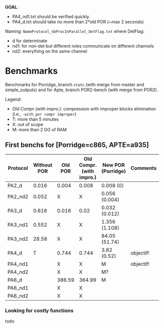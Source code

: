 **GOAL**:
 - PA4_nd1.txt should be verified quickly.
 - PA4_d.txt should take no more than 2*old POR (~max 2 seconds)

Naming: `NameProtocol_nbProcInParallel_DetFlag.txt` where DetFlag:
  - d for determinate
  - nd1: for non-det but different roles communicate on different channels
  - nd2: everything on the same channel

# Benchmarks
Benchmarks for Porridge, branch `stats` (with merge from master and simple_outputs) and for Apte, branch POR2-bench (with merge from POR2).

Legend:
 - *Old Compr (with impro.)*: compression with improper blocks elimination (i.e., `-with_por compr improper`)
 - T: more than 5 minutes
 - X: out of scope
 - M: more than 2 GO of RAM

## First benchs for [Porridge=c865, APTE=a935]
| Protocol | Without POR | Old POR | Old Compr. (with impro.) | New POR (Porridge) | Comments |
| --- | ---        | --- | --- | --- | --- |
| PA2_d	|	 0.016       |	0.004 |	0.008| 0.008 (0) | |
| PA2_nd2 |	 0.052       | X	  |	X    | 0.056 (0.004) | |
| PA3_d	|	 0.616       |	0.016 |	0.02 | 0.032 (0.012) | |
| PA3_nd1 |  0.552       |	X     |	 X   | 1.356 (1.108) | |
| PA3_nd2|	 28.58       |	X     |	 X   | 84.05 (51.74)| |
| PA4_d	|	T            |	0.744 |	0.744 | 3.82 (0.52) | objectif! |
| PA4_nd1 |              |	X |	X | M | objectif! |
| PA4_nd2|	             |	X |	X | M? | |
| PA6_d	|	             |	386.59|	364.99 | M | |
| PA6_nd1 |              |	X |	X | | |
| PA6_nd2|	             |	X |	X | | |

### Looking for costly functions
todo
